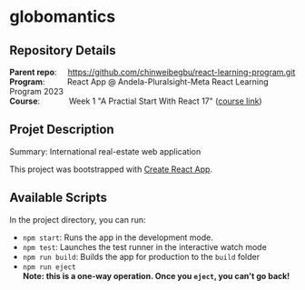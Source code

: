 # globomantics
## Repository Details
**Parent repo**:
&nbsp;&nbsp;&nbsp;
https://github.com/chinweibegbu/react-learning-program.git
<br>
**Program**:
&nbsp;&nbsp;&nbsp;&nbsp;&nbsp;&nbsp;&nbsp;&nbsp;
React App @ Andela-Pluralsight-Meta React Learning Program 2023
<br> 
**Course**:
&nbsp;&nbsp;&nbsp;&nbsp;&nbsp;&nbsp;&nbsp;&nbsp;&nbsp;&nbsp;&nbsp;
Week 1 "A Practial Start With React 17" ([course link](https://app.pluralsight.com/library/courses/react-practical-start/))

## Projet Description
Summary: International real-estate web application

This project was bootstrapped with [Create React App](https://github.com/facebook/create-react-app).

## Available Scripts

In the project directory, you can run:
* `npm start`: Runs the app in the development mode.
* `npm test`: Launches the test runner in the interactive watch mode
* `npm run build`: Builds the app for production to the `build` folder
* `npm run eject` 
  <br>**Note: this is a one-way operation. Once you `eject`, you can't go back!**
